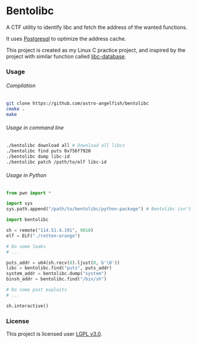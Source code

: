 # Bentolibc

A CTF utility to identify libc and fetch the address of the wanted functions.

It uses [Postgresql](https://www.postgresql.org/) to optimize the address cache.

This project is created as my Linux C practice project, and inspired by the project with similar function called [libc-database](https://github.com/niklasb/libc-database/).

### Usage

###### Compilation
```bash
git clone https://github.com/astro-angelfish/bentolibc
cmake .
make
```

###### Usage in command line
```bash
./bentolibc download all # Download all libcs
./bentolibc find puts 0x756f7920
./bentolibc dump libc-id
./bentolibc patch /path/to/elf libc-id
```

###### Usage in Python
```python
from pwn import *

import sys
sys.path.append("/path/to/bentolibc/python-package") # Bentolibc isn't registered in PIP yet.

import bentolibc

sh = remote("114.51.4.191", 9810)
elf = ELF("./rotten-orange")

# Do some leaks
# ...

puts_addr = u64(sh.recv(8).ljust(8, b'\0'))
libc = bentolibc.find("puts", puts_addr)
system_addr = bentolibc.dump("system")
binsh_addr = bentolibc.find("/bin/sh")

# Do some post exploits
# ...

sh.interactive()
```

### License

This project is licensed user [LGPL v3.0](LICENSE).
